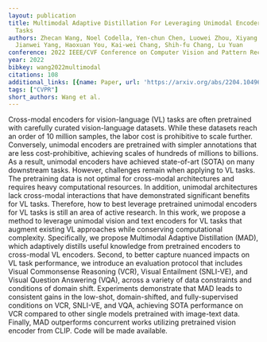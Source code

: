 ```yaml
---
layout: publication
title: Multimodal Adaptive Distillation For Leveraging Unimodal Encoders For Vision-language
  Tasks
authors: Zhecan Wang, Noel Codella, Yen-chun Chen, Luowei Zhou, Xiyang Dai, Bin Xiao,
  Jianwei Yang, Haoxuan You, Kai-wei Chang, Shih-fu Chang, Lu Yuan
conference: 2022 IEEE/CVF Conference on Computer Vision and Pattern Recognition (CVPR)
year: 2022
bibkey: wang2022multimodal
citations: 108
additional_links: [{name: Paper, url: 'https://arxiv.org/abs/2204.10496'}]
tags: ["CVPR"]
short_authors: Wang et al.
---
```

Cross-modal encoders for vision-language (VL) tasks are often pretrained with
carefully curated vision-language datasets. While these datasets reach an order
of 10 million samples, the labor cost is prohibitive to scale further.
Conversely, unimodal encoders are pretrained with simpler annotations that are
less cost-prohibitive, achieving scales of hundreds of millions to billions. As
a result, unimodal encoders have achieved state-of-art (SOTA) on many
downstream tasks. However, challenges remain when applying to VL tasks. The
pretraining data is not optimal for cross-modal architectures and requires
heavy computational resources. In addition, unimodal architectures lack
cross-modal interactions that have demonstrated significant benefits for VL
tasks. Therefore, how to best leverage pretrained unimodal encoders for VL
tasks is still an area of active research. In this work, we propose a method to
leverage unimodal vision and text encoders for VL tasks that augment existing
VL approaches while conserving computational complexity. Specifically, we
propose Multimodal Adaptive Distillation (MAD), which adaptively distills
useful knowledge from pretrained encoders to cross-modal VL encoders. Second,
to better capture nuanced impacts on VL task performance, we introduce an
evaluation protocol that includes Visual Commonsense Reasoning (VCR), Visual
Entailment (SNLI-VE), and Visual Question Answering (VQA), across a variety of
data constraints and conditions of domain shift. Experiments demonstrate that
MAD leads to consistent gains in the low-shot, domain-shifted, and
fully-supervised conditions on VCR, SNLI-VE, and VQA, achieving SOTA
performance on VCR compared to other single models pretrained with image-text
data. Finally, MAD outperforms concurrent works utilizing pretrained vision
encoder from CLIP. Code will be made available.